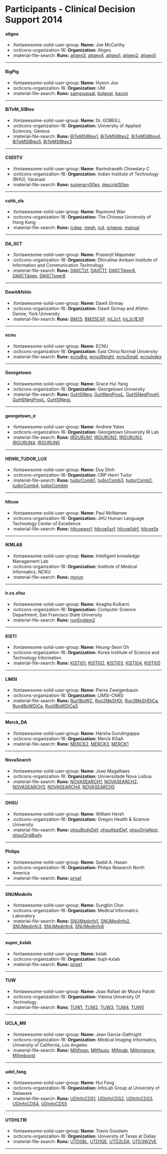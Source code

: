 # Participants - Clinical Decision Support 2014 

#### atigeo
 - :fontawesome-solid-user-group: **Name:** Joe McCarthy
 - :octicons-organization-16: **Organization:** Atigeo
 - :material-file-search: **Runs:** [atigeo3](./runs.md#atigeo3), [atigeo4](./runs.md#atigeo4), [atigeo1](./runs.md#atigeo1), [atigeo2](./runs.md#atigeo2), [atigeo5](./runs.md#atigeo5)

---
#### BigPig
 - :fontawesome-solid-user-group: **Name:** Hyeon Joo
 - :octicons-organization-16: **Organization:** UM
 - :material-file-search: **Runs:** [samgyupsal](./runs.md#samgyupsal), [bolgogi](./runs.md#bolgogi), [bacon](./runs.md#bacon)

---
#### BiTeM_SIBtex
 - :fontawesome-solid-user-group: **Name:** Dr. GOBEILL
 - :octicons-organization-16: **Organization:** University of Applied Sciences, Geneva
 - :material-file-search: **Runs:** [BiTeMSIBtex1](./runs.md#bitemsibtex1), [BiTeMSIBtex2](./runs.md#bitemsibtex2), [BiTeMSIBtex4](./runs.md#bitemsibtex4), [BiTeMSIBtex5](./runs.md#bitemsibtex5), [BiTeMSIBtex3](./runs.md#bitemsibtex3)

---
#### CSEIITV
 - :fontawesome-solid-user-group: **Name:** Ravindranath Chowdary C
 - :octicons-organization-16: **Organization:** Indian Institute of Technology (BHU), Varanasi
 - :material-file-search: **Runs:** [summary50ex](./runs.md#summary50ex), [descript50ex](./runs.md#descript50ex)

---
#### cuhk_sls
 - :fontawesome-solid-user-group: **Name:** Raymond Wan
 - :octicons-organization-16: **Organization:** The Chinese University of Hong Kong
 - :material-file-search: **Runs:** [icdqe](./runs.md#icdqe), [mesh](./runs.md#mesh), [icd](./runs.md#icd), [origexp](./runs.md#origexp), [manual](./runs.md#manual)

---
#### DA_IICT
 - :fontawesome-solid-user-group: **Name:** Prasenjit Majumder
 - :octicons-organization-16: **Organization:** Dhirubhai Ambani Institute of Information and Communication Technology
 - :material-file-search: **Runs:** [DAIICTzf](./runs.md#daiictzf), [DAIICTf](./runs.md#daiictf), [DAIICTdqer8](./runs.md#daiictdqer8), [DAIICTdqep](./runs.md#daiictdqep), [DAIICTsqer8](./runs.md#daiictsqer8)

---
#### DawitAfshin
 - :fontawesome-solid-user-group: **Name:** Dawit Girmay
 - :octicons-organization-16: **Organization:** Dawit Girmay and Afshin Deroie, York University
 - :material-file-search: **Runs:** [BM25](./runs.md#bm25), [BM25EXP](./runs.md#bm25exp), [InL2c1](./runs.md#inl2c1), [InL2c1EXP](./runs.md#inl2c1exp)

---
#### ecnu
 - :fontawesome-solid-user-group: **Name:** ECNU
 - :octicons-organization-16: **Organization:** East China Normal University
 - :material-file-search: **Runs:** [ecnuBig](./runs.md#ecnubig), [ecnuWeight](./runs.md#ecnuweight), [ecnuSmall](./runs.md#ecnusmall), [ecnuIndex](./runs.md#ecnuindex)

---
#### Georgetown
 - :fontawesome-solid-user-group: **Name:** Grace Hui Yang
 - :octicons-organization-16: **Organization:** Georgetown University
 - :material-file-search: **Runs:** [GuHSINeg](./runs.md#guhsineg), [GuHNegProxL](./runs.md#guhnegproxl), [GuHSNegProxH](./runs.md#guhsnegproxh), [GuHSNegProxL](./runs.md#guhsnegproxl), [GuHSINegL](./runs.md#guhsinegl)

---
#### georgetown_ir
 - :fontawesome-solid-user-group: **Name:** Andrew Yates
 - :octicons-organization-16: **Organization:** Georgetown University IR Lab
 - :material-file-search: **Runs:** [IRGURUN1](./runs.md#irgurun1), [IRGURUN2](./runs.md#irgurun2), [IRGURUN3](./runs.md#irgurun3), [IRGURUN4](./runs.md#irgurun4), [IRGURUN5](./runs.md#irgurun5)

---
#### HENRI_TUDOR_LUX
 - :fontawesome-solid-user-group: **Name:** Duy Dinh
 - :octicons-organization-16: **Organization:** CRP Henri Tudor
 - :material-file-search: **Runs:** [tudorComb1](./runs.md#tudorcomb1), [tudorComb3](./runs.md#tudorcomb3), [tudorComb2](./runs.md#tudorcomb2), [tudorComb4](./runs.md#tudorcomb4), [tudorCombm](./runs.md#tudorcombm)

---
#### hltcoe
 - :fontawesome-solid-user-group: **Name:** Paul McNamee
 - :octicons-organization-16: **Organization:** JHU Human Language Technology Center of Excellence
 - :material-file-search: **Runs:** [hltcoewsrf](./runs.md#hltcoewsrf), [hltcoe5srf](./runs.md#hltcoe5srf), [hltcoe5drf](./runs.md#hltcoe5drf), [hltcoe5s](./runs.md#hltcoe5s)

---
#### IKMLAB
 - :fontawesome-solid-user-group: **Name:** Intelligent knowledge Management Lab
 - :octicons-organization-16: **Organization:** Institute of Medical Informatics, NCKU
 - :material-file-search: **Runs:** [myrun](./runs.md#myrun)

---
#### ir.cs.sfsu
 - :fontawesome-solid-user-group: **Name:** Anagha Kulkarni
 - :octicons-organization-16: **Organization:** Computer Science Department, San Francisco State University
 - :material-file-search: **Runs:** [runSystem2](./runs.md#runsystem2)

---
#### KISTI
 - :fontawesome-solid-user-group: **Name:** Heung-Seon Oh
 - :octicons-organization-16: **Organization:** Korea Institute of Science and Technology Information
 - :material-file-search: **Runs:** [KISTI01](./runs.md#kisti01), [KISTI02](./runs.md#kisti02), [KISTI03](./runs.md#kisti03), [KISTI04](./runs.md#kisti04), [KISTI05](./runs.md#kisti05)

---
#### LIMSI
 - :fontawesome-solid-user-group: **Name:** Pierre Zweigenbaum
 - :octicons-organization-16: **Organization:** LIMSI-CNRS
 - :material-file-search: **Runs:** [Run1BoWC](./runs.md#run1bowc), [Run2MeSHDi](./runs.md#run2meshdi), [Run3MeSHDiCa](./runs.md#run3meshdica), [Run4BoWDiCa](./runs.md#run4bowdica), [Run5BoWDiCaS](./runs.md#run5bowdicas)

---
#### Merck_DA
 - :fontawesome-solid-user-group: **Name:** Harsha Gurulingappa
 - :octicons-organization-16: **Organization:** Merck KGaA
 - :material-file-search: **Runs:** [MERCK2](./runs.md#merck2), [MERCK3](./runs.md#merck3), [MERCK1](./runs.md#merck1)

---
#### NovaSearch
 - :fontawesome-solid-user-group: **Name:** Joao Magalhaes
 - :octicons-organization-16: **Organization:** Universidade Nova Lisboa
 - :material-file-search: **Runs:** [NOVASEARCH1](./runs.md#novasearch1), [NOVASEARCH2](./runs.md#novasearch2), [NOVASEARCH3](./runs.md#novasearch3), [NOVASEARCH4](./runs.md#novasearch4), [NOVASEARCH5](./runs.md#novasearch5)

---
#### OHSU
 - :fontawesome-solid-user-group: **Name:** William Hersh
 - :octicons-organization-16: **Organization:** Oregon Health & Science University
 - :material-file-search: **Runs:** [ohsuBodyDef](./runs.md#ohsubodydef), [ohsuAbstDef](./runs.md#ohsuabstdef), [ohsuOrigAbst](./runs.md#ohsuorigabst), [ohsuOrigBody](./runs.md#ohsuorigbody)

---
#### Philips
 - :fontawesome-solid-user-group: **Name:** Sadid A. Hasan
 - :octicons-organization-16: **Organization:** Philips Research North America
 - :material-file-search: **Runs:** [prna1](./runs.md#prna1)

---
#### SNUMedinfo
 - :fontawesome-solid-user-group: **Name:** Sungbin Choi
 - :octicons-organization-16: **Organization:** Medical Informatics Laboratory
 - :material-file-search: **Runs:** [SNUMedinfo1](./runs.md#snumedinfo1), [SNUMedinfo2](./runs.md#snumedinfo2), [SNUMedinfo3](./runs.md#snumedinfo3), [SNUMedinfo4](./runs.md#snumedinfo4), [SNUMedinfo6](./runs.md#snumedinfo6)

---
#### super_kxlab
 - :fontawesome-solid-user-group: **Name:** kxlab
 - :octicons-organization-16: **Organization:** bupt-kxlab
 - :material-file-search: **Runs:** [prise1](./runs.md#prise1)

---
#### TUW
 - :fontawesome-solid-user-group: **Name:** Joao Rafael de Moura Palotti
 - :octicons-organization-16: **Organization:** Vienna University Of Technology
 - :material-file-search: **Runs:** [TUW1](./runs.md#tuw1), [TUW2](./runs.md#tuw2), [TUW3](./runs.md#tuw3), [TUW4](./runs.md#tuw4), [TUW5](./runs.md#tuw5)

---
#### UCLA_MII
 - :fontawesome-solid-user-group: **Name:** Jean Garcia-Gathright
 - :octicons-organization-16: **Organization:** Medical Imaging Informatics, University of California, Los Angeles
 - :material-file-search: **Runs:** [MIItfman](./runs.md#miitfman), [MIItfauto](./runs.md#miitfauto), [MIIjmab](./runs.md#miijmab), [MIIjmignore](./runs.md#miijmignore), [MIIjmboost](./runs.md#miijmboost)

---
#### udel_fang
 - :fontawesome-solid-user-group: **Name:** Hui Fang
 - :octicons-organization-16: **Organization:** InfoLab Group at University of Delaware
 - :material-file-search: **Runs:** [UDInfoCDS1](./runs.md#udinfocds1), [UDInfoCDS2](./runs.md#udinfocds2), [UDInfoCDS3](./runs.md#udinfocds3), [UDInfoCDS4](./runs.md#udinfocds4), [UDInfoCDS5](./runs.md#udinfocds5)

---
#### UTDHLTRI
 - :fontawesome-solid-user-group: **Name:** Travis Goodwin
 - :octicons-organization-16: **Organization:** University of Texas at Dallas
 - :material-file-search: **Runs:** [UTD0BL](./runs.md#utd0bl), [UTD1QE](./runs.md#utd1qe), [UTD2LDA](./runs.md#utd2lda), [UTD3W2VE](./runs.md#utd3w2ve)

---
